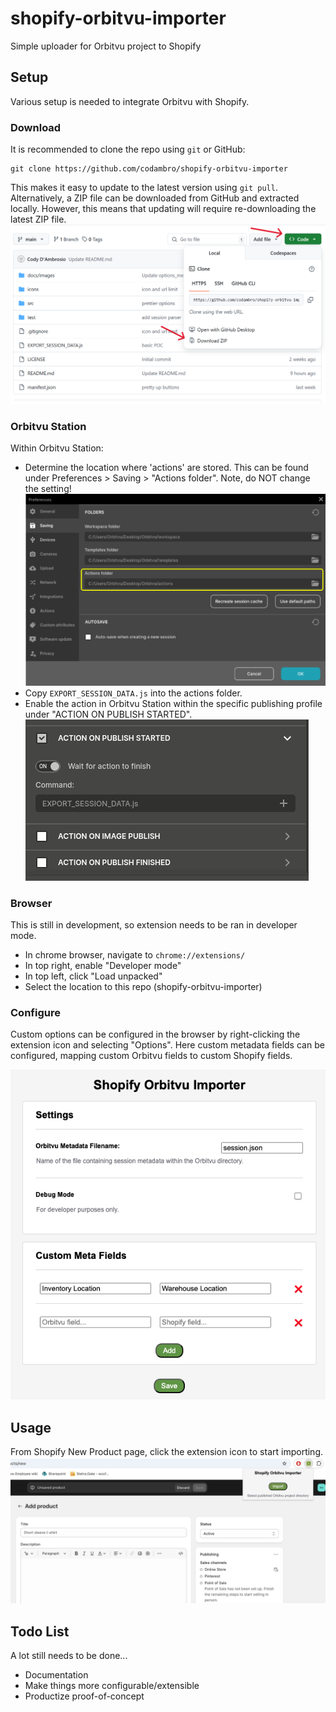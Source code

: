 # shopify-orbitvu-importer
Simple uploader for Orbitvu project to Shopify

## Setup
Various setup is needed to integrate Orbitvu with Shopify.

### Download
It is recommended to clone the repo using `git` or GitHub:
```
git clone https://github.com/codambro/shopify-orbitvu-importer
```
This makes it easy to update to the latest version using `git pull`. Alternatively, a ZIP file can be downloaded from GitHub and extracted locally. However, this means that updating will require re-downloading the latest ZIP file.
![github_zip](docs/images/github_zip.png)

### Orbitvu Station
Within Orbitvu Station:
- Determine the location where 'actions' are stored. This can be found under Preferences > Saving > "Actions folder". Note, do NOT change the setting!
![pref_saving](docs/images/pref_saving.png)
- Copy `EXPORT_SESSION_DATA.js` into the actions folder.
- Enable the action in Orbitvu Station within the specific publishing profile under "ACTION ON PUBLISH STARTED".
![pref_action](docs/images/pref_action.png)

### Browser
This is still in development, so extension needs to be ran in developer mode.

- In chrome browser, navigate to `chrome://extensions/`
- In top right, enable "Developer mode"
- In top left, click "Load unpacked"
- Select the location to this repo (shopify-orbitvu-importer)

### Configure
Custom options can be configured in the browser by right-clicking the extension icon and selecting "Options". Here custom metadata fields can be configured, mapping custom Orbitvu fields to custom Shopify fields.

![options_menu.png](docs/images//options_menu.png)

## Usage
From Shopify New Product page, click the extension icon to start importing.
![ext_popup](docs/images/ext_popup.png)

## Todo List
A lot still needs to be done...
- Documentation
- Make things more configurable/extensible
- Productize proof-of-concept
